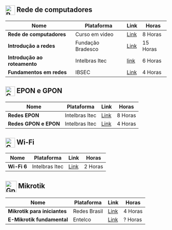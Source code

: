 <h2>
  <img src="https://github.com/MarcusTechs/Free-way/assets/138902771/16e668cc-1aa9-4acc-969b-f5ffff162c78" alt="Redes" width="30px" style="vertical-align: middle;"> Rede de computadores
</h2>

| **Nome** | **Plataforma** | **Link** | **Horas** |
| --- | --- | --- | --- | 
| **Rede de computadores** | Curso em video | [Link](https://www.cursoemvideo.com/curso/redes-de-computadores/) | 8 Horas |
| **Introdução a redes** | Fundação Bradesco | [Link](https://www.ev.org.br/cursos/introducao-a-redes-de-computadores) | 15 Horas |
| **Introdução ao roteamento** | Intelbras Itec | [link](https://cursos.intelbras.com.br/portal/layout/927/intelbras/pg_interna_sistema.asp?aW5jbHVkZT1jYXRhbG9nby9jdXJzb3Nfdmlldy5hc3AmQ3Vyc29JRD02MTY3Jmt0X2RpZGF4aXM9dG9w) | 6 Horas|
| **Fundamentos em redes** | IBSEC | [Link](https://certs.ibsec.com.br/certificacao/certificacao-ibsec-fundamentos-em-redes-100-gratuita/) | 4 Horas |

<h2>
  <img src="https://github.com/MarcusTechs/Free-way/assets/138902771/acf846e0-3228-43fa-b024-810ae51fc25c" alt="Gpon" width="30px" style="vertical-align: middle;"> EPON e GPON
</h2>

| **Nome** | **Plataforma** | **Link** | **Horas** |
| --- | --- | --- | --- | 
| **Redes EPON** | Intelbras Itec| [Link](https://cursos.intelbras.com.br/portal/layout/927/intelbras/pg_interna_sistema.asp?aW5jbHVkZT1jYXRhbG9nby90cmlsaGFzX3ZpZXcuYXNwJlRyaWxoYUlEPTExNjcma3RfZGlkYXhpcz10b3A=) | 8 Horas |
| **Redes GPON e EPON** | Intelbras Itec | [Link](https://cursos.intelbras.com.br/portal/layout/927/intelbras/pg_interna_sistema.asp?aW5jbHVkZT1jYXRhbG9nby9jdXJzb3Nfdmlldy5hc3AmQ3Vyc29JRD00NzIzJmt0X2RpZGF4aXM9dG9w) | 4 Horas |


<h2>
  <img src="https://github.com/MarcusTechs/Free-way/assets/138902771/3458f41a-af5a-456e-95c9-5d3605a3cf15" alt="Gpon" width="30px" style="vertical-align: middle;"> Wi-Fi
</h2>

| **Nome** | **Plataforma** | **Link** | **Horas** |
| --- | --- | --- | --- | 
| **Wi-Fi 6** | Intelbras Itec| [Link](https://cursos.intelbras.com.br/portal/layout/927/intelbras/pg_interna_sistema.asp?aW5jbHVkZT1jYXRhbG9nby9jdXJzb3Nfdmlldy5hc3AmQ3Vyc29JRD02MDQ3Jmt0X2RpZGF4aXM9dG9w) | 2 Horas |

<h2>
  <img src="https://github.com/MarcusTechs/Free-way/assets/138902771/1062d110-656a-49a2-b397-32130457bd26" alt="Gpon" width="35px" style="vertical-align: middle;"> Mikrotik
</h2>

| **Nome** | **Plataforma** | **Link** | **Horas** |
| --- | --- | --- | --- | 
| **Mikrotik para iniciantes** | Redes Brasil| [Link](https://www.redesbrasil.com/course/curso-mikrotik-iniciante/) | 4 Horas |
| **E-Mikrotik fundamental** | Entelco| [Link](https://www.entelco.com.br/curso-mikrotik-gratis) | ? Horas |

